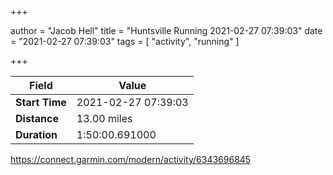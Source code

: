 +++

author = "Jacob Hell"
title = "Huntsville Running 2021-02-27 07:39:03"
date = "2021-02-27 07:39:03"
tags = [
    "activity", "running"
]

+++

<!--more-->

|Field  |Value  |
|--- | --- |
|**Start Time**|2021-02-27 07:39:03|
|**Distance**|13.00 miles|
|**Duration**|1:50:00.691000|

https://connect.garmin.com/modern/activity/6343696845